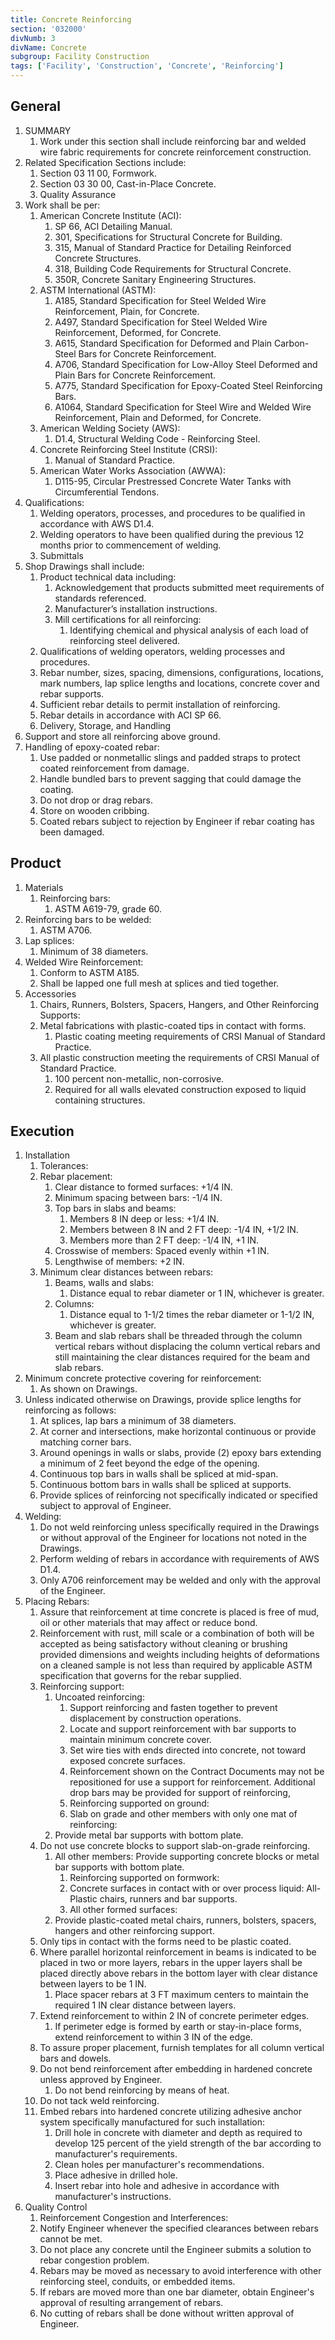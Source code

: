 ```yaml
---
title: Concrete Reinforcing
section: '032000'
divNumb: 3
divName: Concrete
subgroup: Facility Construction
tags: ['Facility', 'Construction', 'Concrete', 'Reinforcing']
---
```


## General

1. SUMMARY
   1. Work under this section shall include reinforcing bar and welded wire fabric requirements for concrete reinforcement construction.
2. Related Specification Sections include:
   1. Section 03 11 00, Formwork.
   2. Section 03 30 00, Cast-in-Place Concrete.
   3. Quality Assurance
3. Work shall be per:
   1. American Concrete Institute (ACI):
      1. SP 66, ACI Detailing Manual.
      2. 301, Specifications for Structural Concrete for Building.
      3. 315, Manual of Standard Practice for Detailing Reinforced Concrete Structures.
      4. 318, Building Code Requirements for Structural Concrete.
      5. 350R, Concrete Sanitary Engineering Structures.
   2. ASTM International (ASTM):
      1. A185, Standard Specification for Steel Welded Wire Reinforcement, Plain, for Concrete.
      2. A497, Standard Specification for Steel Welded Wire Reinforcement, Deformed, for Concrete.
      3. A615, Standard Specification for Deformed and Plain Carbon-Steel Bars for Concrete Reinforcement.
      4. A706, Standard Specification for Low-Alloy Steel Deformed and Plain Bars for Concrete Reinforcement.
      5. A775, Standard Specification for Epoxy-Coated Steel Reinforcing Bars.
      6. A1064, Standard Specification for Steel Wire and Welded Wire Reinforcement, Plain and Deformed, for Concrete.
   3. American Welding Society (AWS):
      1. D1.4, Structural Welding Code - Reinforcing Steel.
   4. Concrete Reinforcing Steel Institute (CRSI):
      1. Manual of Standard Practice.
   5. American Water Works Association (AWWA):
      1. D115-95, Circular Prestressed Concrete Water Tanks with Circumferential Tendons.
4. Qualifications:
   1. Welding operators, processes, and procedures to be qualified in accordance with AWS D1.4.
   2. Welding operators to have been qualified during the previous 12 months prior to commencement of welding.
   3. Submittals
5. Shop Drawings shall include:
   1. Product technical data including:
      1. Acknowledgement that products submitted meet requirements of standards referenced.
      2. Manufacturer’s installation instructions.
      3. Mill certifications for all reinforcing:
         1. Identifying chemical and physical analysis of each load of reinforcing steel delivered.
   2. Qualifications of welding operators, welding processes and procedures.
   3. Rebar number, sizes, spacing, dimensions, configurations, locations, mark numbers, lap splice lengths and locations, concrete cover and rebar supports.
   4. Sufficient rebar details to permit installation of reinforcing.
   5. Rebar details in accordance with ACI SP 66.
   6. Delivery, Storage, and Handling
6. Support and store all reinforcing above ground.
7. Handling of epoxy-coated rebar:
   1. Use padded or nonmetallic slings and padded straps to protect coated reinforcement from damage.
   2. Handle bundled bars to prevent sagging that could damage the coating.
   3. Do not drop or drag rebars.
   4. Store on wooden cribbing.
   5. Coated rebars subject to rejection by Engineer if rebar coating has been damaged.

## Product

1. Materials
   1. Reinforcing bars:
      1. ASTM A619-79, grade 60.
2. Reinforcing bars to be welded:
   1. ASTM A706.
3. Lap splices:
   1. Minimum of 38 diameters.
4. Welded Wire Reinforcement:
   1. Conform to ASTM A185.
   2. Shall be lapped one full mesh at splices and tied together.
5. Accessories
   1. Chairs, Runners, Bolsters, Spacers, Hangers, and Other Reinforcing Supports:
   2. Metal fabrications with plastic-coated tips in contact with forms.
      1. Plastic coating meeting requirements of CRSI Manual of Standard Practice.
   3. All plastic construction meeting the requirements of CRSI Manual of Standard Practice.
      1. 100 percent non-metallic, non-corrosive.
      2. Required for all walls elevated construction exposed to liquid containing structures.

## Execution

1. Installation
   1. Tolerances:
   1. Rebar placement:
      1. Clear distance to formed surfaces: +1/4 IN.
      2. Minimum spacing between bars: -1/4 IN.
      3. Top bars in slabs and beams:
         1. Members 8 IN deep or less: +1/4 IN.
         2. Members between 8 IN and 2 FT deep: -1/4 IN, +1/2 IN.
         3. Members more than 2 FT deep: -1/4 IN, +1 IN.
      4. Crosswise of members: Spaced evenly within +1 IN.
      5. Lengthwise of members: +2 IN.
   1. Minimum clear distances between rebars:
      1. Beams, walls and slabs:
         1. Distance equal to rebar diameter or 1 IN, whichever is greater.
      2. Columns:
         1. Distance equal to 1-1/2 times the rebar diameter or 1-1/2 IN, whichever is greater.
      3. Beam and slab rebars shall be threaded through the column vertical rebars without displacing the column vertical rebars and still maintaining the clear distances required for the beam and slab rebars.
2. Minimum concrete protective covering for reinforcement:
   1. As shown on Drawings.
3. Unless indicated otherwise on Drawings, provide splice lengths for reinforcing as follows:
   1. At splices, lap bars a minimum of 38 diameters.
   2. At corner and intersections, make horizontal continuous or provide matching corner bars.
   3. Around openings in walls or slabs, provide (2) epoxy bars extending a minimum of 2 feet beyond the edge of the opening.
   4. Continuous top bars in walls shall be spliced at mid-span.
   5. Continuous bottom bars in walls shall be spliced at supports.
   6. Provide splices of reinforcing not specifically indicated or specified subject to approval of Engineer.
4. Welding:
   1. Do not weld reinforcing unless specifically required in the Drawings or without approval of the Engineer for locations not noted in the Drawings.
   2. Perform welding of rebars in accordance with requirements of AWS D1.4.
   3. Only A706 reinforcement may be welded and only with the approval of the Engineer.
5. Placing Rebars:
   1. Assure that reinforcement at time concrete is placed is free of mud, oil or other materials that may affect or reduce bond.
   2. Reinforcement with rust, mill scale or a combination of both will be accepted as being satisfactory without cleaning or brushing provided dimensions and weights including heights of deformations on a cleaned sample is not less than required by applicable ASTM specification that governs for the rebar supplied.
   3. Reinforcing support:
      1. Uncoated reinforcing:
         1. Support reinforcing and fasten together to prevent displacement by construction operations.
         1. Locate and support reinforcement with bar supports to maintain minimum concrete cover.
         1. Set wire ties with ends directed into concrete, not toward exposed concrete surfaces.
         1. Reinforcement shown on the Contract Documents may not be repositioned for use a support for reinforcement. Additional drop bars may be provided for support of reinforcing,
         1. Reinforcing supported on ground:
         1. Slab on grade and other members with only one mat of reinforcing:
      1. Provide metal bar supports with bottom plate.
   4. Do not use concrete blocks to support slab-on-grade reinforcing.
      1. All other members: Provide supporting concrete blocks or metal bar supports with bottom plate.
         1. Reinforcing supported on formwork:
         1. Concrete surfaces in contact with or over process liquid: All-Plastic chairs, runners and bar supports.
         1. All other formed surfaces:
      1. Provide plastic-coated metal chairs, runners, bolsters, spacers, hangers and other reinforcing support.
   5. Only tips in contact with the forms need to be plastic coated.
   6. Where parallel horizontal reinforcement in beams is indicated to be placed in two or more layers, rebars in the upper layers shall be placed directly above rebars in the bottom layer with clear distance between layers to be 1 IN.
      1. Place spacer rebars at 3 FT maximum centers to maintain the required 1 IN clear distance between layers.
   7. Extend reinforcement to within 2 IN of concrete perimeter edges.
      1. If perimeter edge is formed by earth or stay-in-place forms, extend reinforcement to within 3 IN of the edge.
   8. To assure proper placement, furnish templates for all column vertical bars and dowels.
   9. Do not bend reinforcement after embedding in hardened concrete unless approved by Engineer.
      1. Do not bend reinforcing by means of heat.
   10. Do not tack weld reinforcing.
   11. Embed rebars into hardened concrete utilizing adhesive anchor system specifically manufactured for such installation:
       1. Drill hole in concrete with diameter and depth as required to develop 125 percent of the yield strength of the bar according to manufacturer's requirements.
       2. Clean holes per manufacturer's recommendations.
       3. Place adhesive in drilled hole.
       4. Insert rebar into hole and adhesive in accordance with manufacturer's instructions.
6. Quality Control
   1. Reinforcement Congestion and Interferences:
   1. Notify Engineer whenever the specified clearances between rebars cannot be met.
   1. Do not place any concrete until the Engineer submits a solution to rebar congestion problem.
   1. Rebars may be moved as necessary to avoid interference with other reinforcing steel, conduits, or embedded items.
   1. If rebars are moved more than one bar diameter, obtain Engineer's approval of resulting arrangement of rebars.
   1. No cutting of rebars shall be done without written approval of Engineer.
